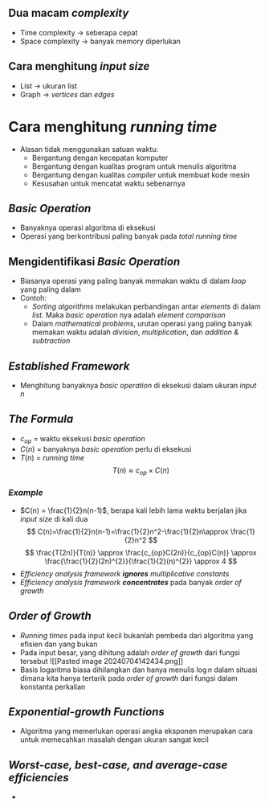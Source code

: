 ## Dua macam *complexity*
- Time complexity -> seberapa cepat
- Space complexity -> banyak memory diperlukan
## Cara menghitung *input size*
- List -> ukuran list
- Graph -> *vertices* dan *edges*
# Cara menghitung *running time*
- Alasan tidak menggunakan satuan waktu:
	- Bergantung dengan kecepatan komputer
	- Bergantung dengan kualitas program untuk menulis algoritma
	- Bergantung dengan kualitas *compiler* untuk membuat kode mesin
	- Kesusahan untuk mencatat waktu sebenarnya
## *Basic Operation*
- Banyaknya operasi algoritma di eksekusi
- Operasi yang berkontribusi paling banyak pada *total running time*
## Mengidentifikasi *Basic Operation*
- Biasanya operasi yang paling banyak memakan waktu di dalam *loop* yang paling dalam 
- Contoh:
	- *Sorting algorithms* melakukan perbandingan antar *elements* di dalam *list*. Maka *basic operation* nya adalah *element comparison*
	- Dalam *mathematical problems*, urutan operasi yang paling banyak memakan waktu adalah *division*, *multiplication*, dan *addition & subtraction*
	
## *Established Framework*
- Menghitung banyaknya *basic operation* di eksekusi dalam ukuran *input* $n$

## *The Formula*
- $c_{op}$ = waktu eksekusi *basic operation*
- $C(n)$ = banyaknya *basic operation* perlu di eksekusi
- $T(n)$ = *running time*
$$
T(n) \approx c_{op} \times C(n)
$$
### *Example*
- $C(n) = \frac{1}{2}n(n-1)$, berapa kali lebih lama waktu berjalan jika *input size* di kali dua
$$
C(n)=\frac{1}{2}n(n-1)=\frac{1}{2}n^2-\frac{1}{2}n\approx \frac{1}{2}n^2 
$$
$$
\frac{T(2n)}{T(n)} \approx \frac{c_{op}C(2n)}{c_{op}C(n)} \approx \frac{\frac{1}{2}(2n)^{2}}{\frac{1}{2}(n)^{2}} \approx 4
$$
- *Efficiency analysis framework* ***ignores*** *multiplicative constants*
- *Efficiency analysis framework* ***concentrates*** pada banyak *order of growth*

## *Order of Growth*
- *Running times* pada input kecil bukanlah pembeda dari algoritma yang efisien dan yang bukan
- Pada input besar, yang dihitung adalah *order of growth* dari fungsi tersebut
![[Pasted image 20240704142434.png]]
- Basis logaritma biasa dihilangkan dan hanya menulis $\log n$ dalam situasi dimana kita hanya tertarik pada *order of growth* dari fungsi dalam konstanta perkalian
## *Exponential-growth Functions*
- Algoritma yang memerlukan operasi angka eksponen merupakan cara untuk memecahkan masalah dengan ukuran sangat kecil
## *Worst-case, best-case, and average-case efficiencies*
- 